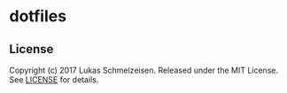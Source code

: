 # dotfiles

## License

Copyright (c) 2017 Lukas Schmelzeisen.
Released under the MIT License.
See [LICENSE](LICENSE) for details.
